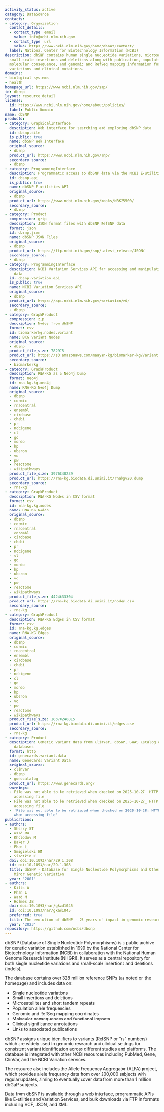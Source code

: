 ```yaml
---
activity_status: active
category: DataSource
contacts:
- category: Organization
  contact_details:
  - contact_type: email
    value: info@ncbi.nlm.nih.gov
  - contact_type: url
    value: https://www.ncbi.nlm.nih.gov/home/about/contact/
  label: National Center for Biotechnology Information (NCBI)
description: dbSNP contains human single nucleotide variations, microsatellites, and
  small-scale insertions and deletions along with publication, population frequency,
  molecular consequence, and genomic and RefSeq mapping information for both common
  variations and clinical mutations.
domains:
- biological systems
- health
homepage_url: https://www.ncbi.nlm.nih.gov/snp/
id: dbsnp
layout: resource_detail
license:
  id: https://www.ncbi.nlm.nih.gov/home/about/policies/
  label: Public Domain
name: dbSNP
products:
- category: GraphicalInterface
  description: Web interface for searching and exploring dbSNP data
  id: dbsnp.site
  is_public: true
  name: dbSNP Web Interface
  original_source:
  - dbsnp
  product_url: https://www.ncbi.nlm.nih.gov/snp/
  secondary_source:
  - dbsnp
- category: ProgrammingInterface
  description: Programmatic access to dbSNP data via the NCBI E-utilities API
  id: dbsnp.api
  is_public: true
  name: dbSNP E-utilities API
  original_source:
  - dbsnp
  product_url: https://www.ncbi.nlm.nih.gov/books/NBK25500/
  secondary_source:
  - dbsnp
- category: Product
  compression: gzip
  description: JSON format files with dbSNP RefSNP data
  format: json
  id: dbsnp.json
  name: dbSNP JSON Files
  original_source:
  - dbsnp
  product_url: https://ftp.ncbi.nih.gov/snp/latest_release/JSON/
  secondary_source:
  - dbsnp
- category: ProgrammingInterface
  description: NCBI Variation Services API for accessing and manipulating variant
    data
  id: dbsnp.variation.api
  is_public: true
  name: NCBI Variation Services API
  original_source:
  - dbsnp
  product_url: https://api.ncbi.nlm.nih.gov/variation/v0/
  secondary_source:
  - dbsnp
- category: GraphProduct
  compression: zip
  description: Nodes from dbSNP
  format: csv
  id: biomarkerkg.nodes.variant
  name: BKG Variant Nodes
  original_source:
  - dbsnp
  product_file_size: 782975
  product_url: https://s3.amazonaws.com/maayan-kg/biomarker-kg/Variant.nodes.zip
  secondary_source:
  - biomarkerkg
- category: GraphProduct
  description: RNA-KG as a Neo4j Dump
  format: neo4j
  id: rna-kg.kg.neo4j
  name: RNA-KG Neo4j Dump
  original_source:
  - dbsnp
  - cosmic
  - rnacentral
  - ensembl
  - circbase
  - chebi
  - pr
  - ncbigene
  - cl
  - go
  - mondo
  - hp
  - uberon
  - vo
  - pw
  - reactome
  - wikipathways
  product_file_size: 3976840239
  product_url: https://rna-kg.biodata.di.unimi.it/rnakgv20.dump
  secondary_source:
  - rna-kg
- category: GraphProduct
  description: RNA-KG Nodes in CSV format
  format: csv
  id: rna-kg.kg.nodes
  name: RNA-KG Nodes
  original_source:
  - dbsnp
  - cosmic
  - rnacentral
  - ensembl
  - circbase
  - chebi
  - pr
  - ncbigene
  - cl
  - go
  - mondo
  - hp
  - uberon
  - vo
  - pw
  - reactome
  - wikipathways
  product_file_size: 4424633304
  product_url: https://rna-kg.biodata.di.unimi.it/nodes.csv
  secondary_source:
  - rna-kg
- category: GraphProduct
  description: RNA-KG Edges in CSV format
  format: csv
  id: rna-kg.kg.edges
  name: RNA-KG Edges
  original_source:
  - dbsnp
  - cosmic
  - rnacentral
  - ensembl
  - circbase
  - chebi
  - pr
  - ncbigene
  - cl
  - go
  - mondo
  - hp
  - uberon
  - vo
  - pw
  - reactome
  - wikipathways
  product_file_size: 18370248815
  product_url: https://rna-kg.biodata.di.unimi.it/edges.csv
  secondary_source:
  - rna-kg
- category: Product
  description: Genetic variant data from ClinVar, dbSNP, GWAS Catalog and other variant
    databases
  format: http
  id: genecards.variant.data
  name: GeneCards Variant Data
  original_source:
  - clinvar
  - dbsnp
  - gwascatalog
  product_url: https://www.genecards.org/
  warnings:
  - File was not able to be retrieved when checked on 2025-10-27_ HTTP 403 error when
    accessing file
  - File was not able to be retrieved when checked on 2025-10-27_ HTTP 403 error when
    accessing file
  - 'File was not able to be retrieved when checked on 2025-10-28: HTTP 403 error
    when accessing file'
publications:
- authors:
  - Sherry ST
  - Ward MH
  - Kholodov M
  - Baker J
  - Phan L
  - Smigielski EM
  - Sirotkin K
  doi: doi:10.1093/nar/29.1.308
  id: doi:10.1093/nar/29.1.308
  title: dbSNP - Database for Single Nucleotide Polymorphisms and Other Classes of
    Minor Genetic Variation
  year: '2001'
- authors:
  - Kitts A
  - Phan L
  - Ward M
  - Holmes JB
  doi: doi:10.1093/nar/gkad1045
  id: doi:10.1093/nar/gkad1045
  preferred: true
  title: The evolution of dbSNP - 25 years of impact in genomic research
  year: '2023'
repository: https://github.com/ncbi/dbsnp
---
```

dbSNP (Database of Single Nucleotide Polymorphisms) is a public archive for genetic variation established in 1999 by the National Center for Biotechnology Information (NCBI) in collaboration with the National Human Genome Research Institute (NHGRI). It serves as a central repository for both single nucleotide variations and small-scale insertions and deletions (indels).

The database contains over 328 million reference SNPs (as noted on the homepage) and includes data on:
- Single nucleotide variations
- Small insertions and deletions
- Microsatellites and short tandem repeats
- Population allele frequencies
- Genomic and RefSeq mapping coordinates
- Molecular consequences and functional impacts
- Clinical significance annotations
- Links to associated publications

dbSNP assigns unique identifiers to variants (RefSNP or "rs" numbers) which are widely used in genomic research and clinical settings for consistent variant identification across different studies and platforms. The database is integrated with other NCBI resources including PubMed, Gene, ClinVar, and the NCBI Variation services.

The resource also includes the Allele Frequency Aggregator (ALFA) project, which provides allele frequency data from over 200,000 subjects with regular updates, aiming to eventually cover data from more than 1 million dbGaP subjects.

Data from dbSNP is available through a web interface, programmatic APIs like E-utilities and Variation Services, and bulk downloads via FTP in formats including VCF, JSON, and XML.